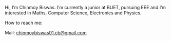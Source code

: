  Hi, I’m Chinmoy Biswas.
 I’m currently a junior at BUET, pursuing EEE and
 I’m interested in Maths, Computer Science, Electronics and Physics.

 
 How to reach me:
 
 Mail: chinmoybiswas01.cb@gmail.com
 

<!---
chinime/chinime is a ✨ special ✨ repository because its `README.md` (this file) appears on your GitHub profile.
You can click the Preview link to take a look at your changes.
--->
